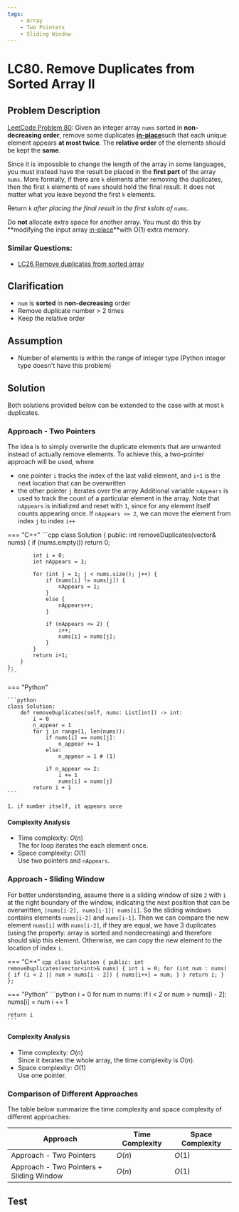 ```yaml
---
tags:
    - Array
    - Two Pointers
    - Sliding Window
---
```


# LC80. Remove Duplicates from Sorted Array II
## Problem Description
[LeetCode Problem 80](https://leetcode.com/problems/remove-duplicates-from-sorted-array-ii/): Given an integer array `nums` sorted in **non-decreasing order**, remove some duplicates [**in-place**](https://en.wikipedia.org/wiki/In-place_algorithm)such that each unique element appears **at most twice**. The **relative order** of the elements should be kept the **same**.

Since it is impossible to change the length of the array in some languages, you must instead have the result be placed in the **first part** of the array `nums`. More formally, if there are `k` elements after removing the duplicates, then the first `k` elements of `nums` should hold the final result. It does not matter what you leave beyond the first `k` elements.

Return `k` _after placing the final result in the first_ `k`_slots of_ `nums`.

Do **not** allocate extra space for another array. You must do this by **modifying the input array [in-place](https://en.wikipedia.org/wiki/In-place_algorithm)**with O(1) extra memory.

### Similar Questions:
- [LC26 Remove duplicates from sorted array](lc0026-remove-duplicates-from-sorted-array.md)

## Clarification
- `num` is **sorted** in **non-decreasing** order
- Remove duplicate number > 2 times
- Keep the relative order

## Assumption
* Number of elements is within the range of integer type (Python integer type doesn't have this problem)

## Solution
Both solutions provided below can be extended to the case with at most `k` duplicates.  
### Approach - Two Pointers
The idea is to simply overwrite the duplicate elements that are unwanted instead of actually remove elements. To achieve this, a two-pointer approach will be used, where
- one pointer `i` tracks the index of the last valid element, and `i+1` is the next location that can be overwritten
- the other pointer `j` iterates over the array
Additional variable `nAppears` is used to track the count of  a particular element in the array. Note that `nAppears` is initialized and reset with `1`, since for any element itself counts appearing once. If `nAppears <= 2`, we can move the element from index `j` to index `i++`

=== "C++"
    ```cpp
    class Solution {
    public:
        int removeDuplicates(vector<int>& nums) {
            if (nums.empty()) return 0;
            
            int i = 0;
            int nAppears = 1; 
            
            for (int j = 1; j < nums.size(); j++) {
                if (nums[i] != nums[j]) {
                    nAppears = 1;
                }
                else {
                    nAppears++;
                }
                
                if (nAppears <= 2) {
                    i++;
                    nums[i] = nums[j];
                }
            }
            return i+1;
        }
    }; 
    ```

=== "Python"

    ```python
    class Solution:
        def removeDuplicates(self, nums: List[int]) -> int:
            i = 0
            n_appear = 1
            for j in range(1, len(nums)):
                if nums[i] == nums[j]:
                    n_appear += 1
                else:
                    n_appear = 1 # (1)
                
                if n_appear <= 2:
                    i += 1
                    nums[i] = nums[j]
            return i + 1
    ```

    1. if number itself, it appears once

#### Complexity Analysis
* Time complexity: $O(n)$  
	The for loop iterates the each element once. 
* Space complexity: $O(1)$  
	Use two pointers and `nAppears`. 

### Approach - Sliding Window
For better understanding, assume there is a sliding window of size `2` with `i` at the right boundary of the window, indicating  the next position that can be overwritten, `|nums[i-2], nums[i-1]| nums[i]`. So the sliding windows contains elements `nums[i-2]` and `nums[i-1]`. Then we can compare the new element `nums[i]` with `nums[i-2]`, if they are equal, we have 3 duplicates (using the property: array is sorted and nondecreasing) and therefore should skip this element. Otherwise, we can copy the new element to the location of index `i`.  

=== "C++"
    ```cpp
    class Solution {
    public:
        int removeDuplicates(vector<int>& nums) {
            int i = 0;
            for (int num : nums) {
                if (i < 2 || num > nums[i - 2]) {
                    nums[i++] = num;
                }
            }
            return i;
        }
    };
    ```

=== "Python"
    ```python
    i = 0
    for num in nums:
        if i < 2 or num > nums[i - 2]:
            nums[i] = num
            i += 1

    return i
    ```

#### Complexity Analysis
* Time complexity: $O(n)$  
	Since it iterates the whole array, the time complexity is $O(n)$.
* Space complexity: $O(1)$  
	Use one pointer. 

### Comparison of Different Approaches
The table below summarize the time complexity and space complexity of different approaches:

Approach 	 | Time Complexity 	| Space Complexity  |
------------ | --------------- 	| ---------------- |
Approach - Two Pointers |  $O(n)$ 	   	   	| $O(1)$ |
Approach - Two Pointers + Sliding Window |  $O(n)$      		| $O(1)$ |

## Test